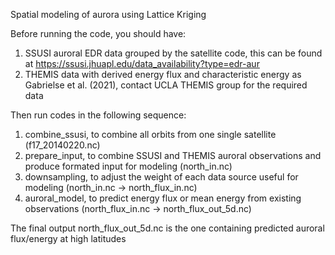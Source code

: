 Spatial modeling of aurora using Lattice Kriging

Before running the code, you should have:
1. SSUSI auroral EDR data grouped by the satellite code, this can be found at https://ssusi.jhuapl.edu/data_availability?type=edr-aur
2. THEMIS data with derived energy flux and characteristic energy as Gabrielse et al. (2021), contact UCLA THEMIS group for the required data

Then run codes in the following sequence:
1. combine_ssusi, to combine all orbits from one single satellite (f17_20140220.nc)
2. prepare_input, to combine SSUSI and THEMIS auroral observations and produce formated input for modeling (north_in.nc)
3. downsampling, to adjust the weight of each data source useful for modeling (north_in.nc -> north_flux_in.nc)
4. auroral_model, to predict energy flux or mean energy from existing observations (north_flux_in.nc -> north_flux_out_5d.nc)

The final output north_flux_out_5d.nc is the one containing predicted auroral flux/energy at high latitudes